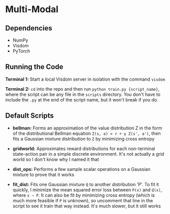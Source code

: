 # Multi-Modal

## Dependencies
* NumPy
* Visdom
* PyTorch



## Running the Code
**Terminal 1:**
Start a local Visdom server in isolation with the command `visdom`

**Terminal 2:**
`cd` into the repo and then run `python train.py {script_name}`, where the script can be any file in the `scripts` directory. You don't have to include the `.py` at the end of the script name, but it won't break if you do.



## Default Scripts
* **bellman:** Forms an approximation of the value distribution Z in the form of the distributional Bellman equation `Z(s, a) = r + γ Z(s', a')`, then fits a Gaussian mixture distribution to `Z` by minimizing cross entropy

* **gridworld:** Approximates reward distributions for each non-terminal state-action pair in a simple discrete environment. It's not actually a grid world so I don't know why I named it that

* **dist_ops:** Performs a few sample scalar operations on a Gaussian mixture to prove that it works

* **fit_dist:** Fits one Gaussian mixture `Q` to another distribution 'P'. To fit it quickly, I minimize the mean squared error loss between `P(x)` and `Q(x)`, where `x ~ P`. It can also be fit by minimizing cross entropy (which is much more feasible if `P` is unknown), so uncomment that line in the script to see it train that way instead. It's much slower, but it still works
